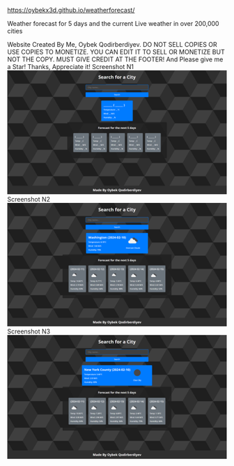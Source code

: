 https://oybekx3d.github.io/weatherforecast/

Weather forecast for 5 days and the current Live weather in over 200,000 cities
                                                                 
Website Created By Me, Oybek Qodirberdiyev. DO NOT SELL COPIES OR USE COPIES TO MONETIZE. YOU CAN EDIT IT TO SELL OR MONETIZE BUT NOT THE COPY. MUST GIVE CREDIT AT THE FOOTER!
And Please give me a Star!
Thanks, Appreciate it!
Screenshot N1
![Screenshot N1](https://raw.githubusercontent.com/oybekx3d/weatherforecast/main/ss/Screenshot%20(33).png)
Screenshot N2
![Screenshot N2](https://raw.githubusercontent.com/oybekx3d/weatherforecast/main/ss/Screenshot%20(34).png)
Screenshot N3
![Screenshot N3](https://raw.githubusercontent.com/oybekx3d/weatherforecast/main/ss/Screenshot%20(35).png)
